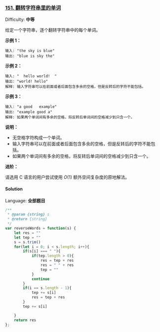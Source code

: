 ### [151\. 翻转字符串里的单词](https://leetcode-cn.com/problems/reverse-words-in-a-string/)

Difficulty: **中等**


给定一个字符串，逐个翻转字符串中的每个单词。

**示例 1：**

```
输入: "the sky is blue"
输出: "blue is sky the"
```

**示例 2：**

```
输入: "  hello world!  "
输出: "world! hello"
解释: 输入字符串可以在前面或者后面包含多余的空格，但是反转后的字符不能包括。
```

**示例 3：**

```
输入: "a good   example"
输出: "example good a"
解释: 如果两个单词间有多余的空格，将反转后单词间的空格减少到只含一个。
```

**说明：**

*   无空格字符构成一个单词。
*   输入字符串可以在前面或者后面包含多余的空格，但是反转后的字符不能包括。
*   如果两个单词间有多余的空格，将反转后单词间的空格减少到只含一个。

**进阶：**

请选用 C 语言的用户尝试使用 _O_(1) 额外空间复杂度的原地解法。


#### Solution

Language: **全部题目**

```js
​/**
 * @param {string} s
 * @return {string}
 */
var reverseWords = function(s) {
    let res = ""
    let tep = ""
    s = s.trim()
    for(let i = 0; i < s.length; i++){
        if(s[i] === " "){
            if(tep.length > 0){
                res = tep + res
                res = " " + res
                tep = ""
            }
            continue
        }
        if(i == s.length - 1){
            tep += s[i]
            res = tep + res
        }
        tep += s[i]

    }
    return res
};
```
